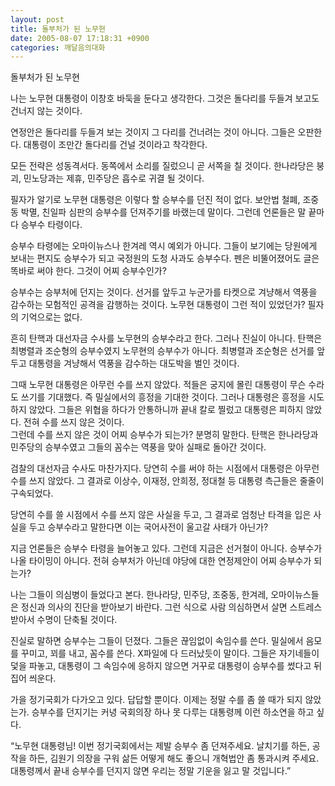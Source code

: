 ```yaml
---
layout: post
title: 돌부처가 된 노무현
date: 2005-08-07 17:18:31 +0900
categories: 깨달음의대화
---
```

돌부처가 된 노무현 

나는 노무현 대통령이 이창호 바둑을 둔다고 생각한다. 그것은 돌다리를 두들겨 보고도 건너지 않는 것이다. 

연정안은 돌다리를 두들겨 보는 것이지 그 다리를 건너려는 것이 아니다. 그들은 오판한다. 대통령이 조만간 돌다리를 건널 것이라고 착각한다. 

모든 전략은 성동격서다. 동쪽에서 소리를 질렀으니 곧 서쪽을 칠 것이다. 한나라당은 붕괴, 민노당과는 제휴, 민주당은 흡수로 귀결 될 것이다. 





필자가 알기로 노무현 대통령은 이렇다 할 승부수를 던진 적이 없다. 보안법 철폐, 조중동 박멸, 친일파 심판의 승부수를 던져주기를 바랬는데 말이다. 그런데 언론들은 말 끝마다 승부수 타령이다.   
  
승부수 타령에는 오마이뉴스나 한겨레 역시 예외가 아니다. 그들이 보기에는 당원에게 보내는 편지도 승부수가 되고 국정원의 도청 사과도 승부수다. 펜은 비뚤어졌어도 글은 똑바로 써야 한다. 그것이 어찌 승부수인가?   
  
승부수는 승부처에 던지는 것이다. 선거를 앞두고 누군가를 타켓으로 겨냥해서 역풍을 감수하는 모험적인 공격을 감행하는 것이다. 노무현 대통령이 그런 적이 있었던가? 필자의 기억으로는 없다.   
  
흔히 탄핵과 대선자금 수사를 노무현의 승부수라고 한다. 그러나 진실이 아니다. 탄핵은 최병렬과 조순형의 승부수였지 노무현의 승부수가 아니다. 최병렬과 조순형은 선거를 앞두고 대통령을 겨냥해서 역풍을 감수하는 대도박을 벌인 것이다.   
  
그때 노무현 대통령은 아무런 수를 쓰지 않았다. 적들은 궁지에 몰린 대통령이 무슨 수라도 쓰기를 기대했다. 즉 밀실에서의 흥정을 기대한 것이다. 그러나 대통령은 흥정을 시도하지 않았다. 그들은 위협을 하다가 안통하니까 끝내 칼로 찔렀고 대통령은 피하지 않았다. 전혀 수를 쓰지 않은 것이다.   
그런데 수를 쓰지 않은 것이 어찌 승부수가 되는가? 분명히 말한다. 탄핵은 한나라당과 민주당의 승부수였고 그들의 꼼수는 역풍을 맞아 실패로 돌아간 것이다.   
  
검찰의 대선자금 수사도 마찬가지다. 당연히 수를 써야 하는 시점에서 대통령은 아무런 수를 쓰지 않았다. 그 결과로 이상수, 이재정, 안희정, 정대철 등 대통령 측근들은 줄줄이 구속되었다.   
  
당연히 수를 쓸 시점에서 수를 쓰지 않은 사실을 두고, 그 결과로 엄청난 타격을 입은 사실을 두고 승부수라고 말한다면 이는 국어사전이 울고갈 사태가 아닌가?   
  
지금 언론들은 승부수 타령을 늘어놓고 있다. 그런데 지금은 선거철이 아니다. 승부수가 나올 타이밍이 아니다. 전혀 승부처가 아닌데 야당에 대한 연정제안이 어찌 승부수가 되는가?   
  
나는 그들이 의심병이 들었다고 본다. 한나라당, 민주당, 조중동, 한겨레, 오마이뉴스들은 정신과 의사의 진단을 받아보기 바란다. 그런 식으로 사람 의심하면서 살면 스트레스 받아서 수명이 단축될 것이다.   
  
진실로 말하면 승부수는 그들이 던졌다. 그들은 끊임없이 속임수를 쓴다. 밀실에서 음모를 꾸미고, 꾀를 내고, 꼼수를 쓴다. X파일에 다 드러났듯이 말이다. 그들은 자기네들이 덫을 파놓고, 대통령이 그 속임수에 응하지 않으면 거꾸로 대통령이 승부수를 썼다고 뒤집어 씌운다.   
  
가을 정기국회가 다가오고 있다. 답답할 뿐이다. 이제는 정말 수를 좀 쓸 때가 되지 않았는가. 승부수를 던지기는 커녕 국회의장 하나 못 다루는 대통령께 이런 하소연을 하고 싶다.   
  
“노무현 대통령님! 이번 정기국회에서는 제발 승부수 좀 던져주세요. 날치기를 하든, 공작을 하든, 김원기 의장을 구워 삶든 어떻게 해도 좋으니 개혁법안 좀 통과시켜 주세요. 대통령께서 끝내 승부수를 던지지 않면 우리는 정말 기운을 잃고 말 것입니다.”